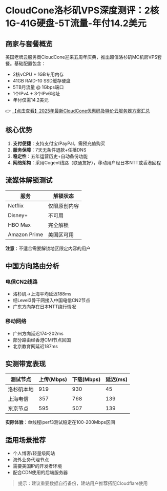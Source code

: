 # CloudCone洛杉矶VPS深度测评：2核1G-41G硬盘-5T流量-年付14.2美元

## 商家与套餐概览

美国老牌云服务商CloudCone迎来五周年庆典，推出超值洛杉矶MC机房VPS套餐。基础配置包含：
- 2核vCPU + 1GB专用内存
- 41GB RAID-10 SSD缓存硬盘
- 5TB月流量 @ 1Gbps端口
- 1个IPv4 + 3个IPv6地址
- 年付仅需14.2美元

👉 [【点击查看】2025年最新CloudCone优惠码及特价云服务器方案汇总](https://bit.ly/Cloudcone)

## 核心优势
1. **支付便捷**：支持支付宝/PayPal，需预充值购买
2. **服务保障**：7天无条件退款+任播DNS
3. **稳定性**：五年运营历史+自动备份功能
4. **网络架构**：采用Cogent线路（联通友好），移动用户经日本NTT或香港回程

## 流媒体解锁测试
| 服务        | 解锁状态       |
|-------------|----------------|
| Netflix     | 仅限原创内容   |
| Disney+     | 不可用         |
| HBO Max     | 完全解锁       |
| Amazon Prime| 美国区可用     |

**注意**：不适合需要解锁地区限定内容的用户

## 中国方向路由分析
### 电信CN2线路
- 洛杉矶→上海平均延迟188ms
- 经Level3骨干网接入中国电信CN2节点
- 广东方向存在日本NTT绕行情况

### 移动网络
- 广州方向延迟174-202ms
- 部分路由经香港CMI节点回国
- 北京教育网延迟187ms

## 实测带宽表现
| 测试节点       | 上传(Mbps) | 下载(Mbps) | 延迟(ms) |
|----------------|------------|------------|----------|
| 洛杉矶本地     | 919        | 930        | 45       |
| 上海电信       | 357        | 768        | 139      |
| 东京节点       | 595        | 507        | 139      |

**实际体验**：单线程iperf3测试稳定在100-200Mbps区间

## 适用场景推荐
- 个人博客/轻量级网站
- 海外业务代理节点
- 需要美国IP的开发者环境
- 配合CDN使用的后端服务器

> 提示：建议重要数据自行备份，建站用户推荐搭配Cloudflare使用